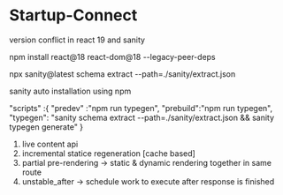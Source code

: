 # Startup-Connect

version conflict in react 19 and sanity 

npm install react@18 react-dom@18 --legacy-peer-deps 

npx sanity@latest schema extract --path=./sanity/extract.json

sanity auto installation using npm

"scripts" :{
    "predev" :"npm run typegen",
    "prebuild":"npm run typegen",
    "typegen": "sanity schema extract --path=./sanity/extract.json && sanity typegen generate"
}


1. live content api
2. incremental statice regeneration [cache based]
3. partial pre-rendering -> static & dynamic rendering together in same route
4. unstable_after -> schedule work to execute after response is finished